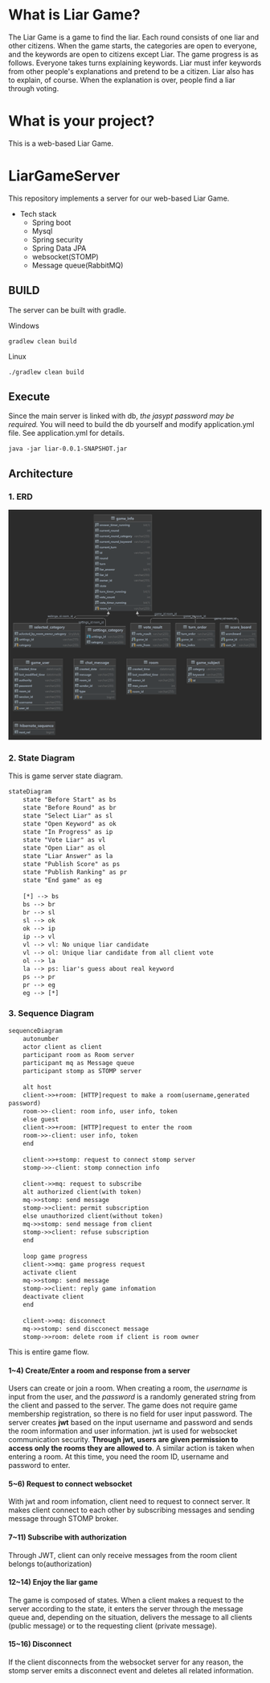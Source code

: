 # What is Liar Game?
The Liar Game is a game to find the liar. Each round consists of one liar and other citizens. When the game starts, the categories are open to everyone, and the keywords are open to citizens except Liar. The game progress is as follows. Everyone takes turns explaining keywords. Liar must infer keywords from other people's explanations and pretend to be a citizen. Liar also has to explain, of course. When the explanation is over, people find a liar through voting.

# What is your project?
This is a web-based Liar Game.

# LiarGameServer
This repository implements a server for our web-based Liar Game.

* Tech stack
    * Spring boot
    * Mysql
    * Spring security
    * Spring Data JPA
    * websocket(STOMP)
    * Message queue(RabbitMQ)

## BUILD
The server can be built with gradle.

Windows
```
gradlew clean build
```
Linux
```
./gradlew clean build
```

## Execute
Since the main server is linked with db, *the jasypt password may be required.* You will need to build the db yourself and modify application.yml file. See application.yml for details.

```
java -jar liar-0.0.1-SNAPSHOT.jar
```

## Architecture
### 1. ERD
![ERD](./doc/image/erd.png)

### 2. State Diagram
This is game server state diagram.
```mermaid
stateDiagram
    state "Before Start" as bs
    state "Before Round" as br
    state "Select Liar" as sl
    state "Open Keyword" as ok
    state "In Progress" as ip
    state "Vote Liar" as vl
    state "Open Liar" as ol
    state "Liar Answer" as la
    state "Publish Score" as ps
    state "Publish Ranking" as pr
    state "End game" as eg

    [*] --> bs
    bs --> br
    br --> sl
    sl --> ok
    ok --> ip
    ip --> vl
    vl --> vl: No unique liar candidate
    vl --> ol: Unique liar candidate from all client vote
    ol --> la
    la --> ps: liar's guess about real keyword
    ps --> pr
    pr --> eg
    eg --> [*]
```

### 3. Sequence Diagram
```mermaid
sequenceDiagram
    autonumber
    actor client as client
    participant room as Room server
    participant mq as Message queue
    participant stomp as STOMP server

    alt host
    client->>+room: [HTTP]request to make a room(username,generated password)
    room->>-client: room info, user info, token
    else guest
    client->>+room: [HTTP]request to enter the room
    room->>-client: user info, token
    end

    client->>+stomp: request to connect stomp server
    stomp->>-client: stomp connection info

    client->>mq: request to subscribe
    alt authorized client(with token)
    mq->>stomp: send message
    stomp->>client: permit subscription
    else unauthorized client(without token)
    mq->>stomp: send message from client
    stomp->>client: refuse subscription
    end

    loop game progress
    client->>mq: game progress request
    activate client
    mq->>stomp: send message
    stomp->>client: reply game infomation
    deactivate client
    end

    client->>mq: disconnect
    mq->>stomp: send discconect message
    stomp->>room: delete room if client is room owner
```

This is entire game flow.
#### 1~4) Create/Enter a room and response from a server
Users can create or join a room. When creating a room, the *username* is input from the user, and the *password* is a randomly generated string from the client and passed to the server. The game does not require game membership registration, so there is no field for user input password. The server creates **jwt** based on the input username and password and sends the room information and user information. jwt is used for websocket communication security. **Through jwt, users are given permission to access only the rooms they are allowed to**. A similar action is taken when entering a room. At this time, you need the room ID, username and password to enter.

#### 5~6) Request to connect websocket
With jwt and room infomation, client need to request to connect server. It makes client connect to each other by subscribing messages and sending message through STOMP broker.

#### 7~11) Subscribe with authorization
Through JWT, client can only receive messages from the room client belongs to(authorization)

#### 12~14) Enjoy the liar game
The game is composed of states. When a client makes a request to the server according to the state, it enters the server through the message queue and, depending on the situation, delivers the message to all clients (public message) or to the requesting client (private message).

#### 15~16) Disconnect
If the client disconnects from the websocket server for any reason, the stomp server emits a disconnect event and deletes all related information.